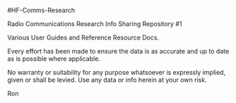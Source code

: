 #HF-Comms-Research

Radio Communications Research Info Sharing Repository #1

Various User Guides and Reference Resource Docs.

Every effort has been made to ensure the data is as accurate and up to date as is possible where applicable.

No warranty or suitability for any purpose whatsoever is expressly implied, given or shall be levied. Use any data or info herein at your own risk.





Ron